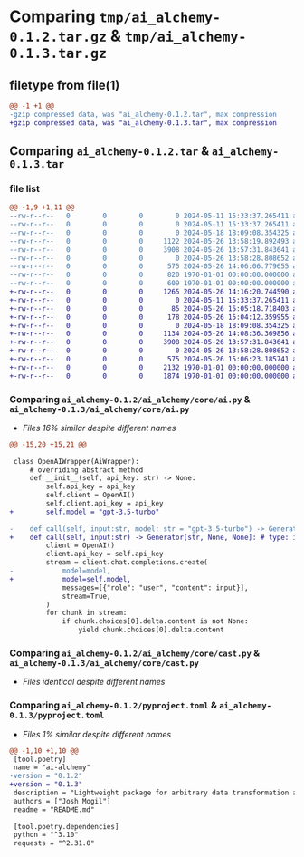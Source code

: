 # Comparing `tmp/ai_alchemy-0.1.2.tar.gz` & `tmp/ai_alchemy-0.1.3.tar.gz`

## filetype from file(1)

```diff
@@ -1 +1 @@
-gzip compressed data, was "ai_alchemy-0.1.2.tar", max compression
+gzip compressed data, was "ai_alchemy-0.1.3.tar", max compression
```

## Comparing `ai_alchemy-0.1.2.tar` & `ai_alchemy-0.1.3.tar`

### file list

```diff
@@ -1,9 +1,11 @@
--rw-r--r--   0        0        0        0 2024-05-11 15:33:37.265411 ai_alchemy-0.1.2/README.md
--rw-r--r--   0        0        0        0 2024-05-11 15:33:37.265411 ai_alchemy-0.1.2/ai_alchemy/__init__.py
--rw-r--r--   0        0        0        0 2024-05-18 18:09:08.354325 ai_alchemy-0.1.2/ai_alchemy/core/__init__.py
--rw-r--r--   0        0        0     1122 2024-05-26 13:58:19.892493 ai_alchemy-0.1.2/ai_alchemy/core/ai.py
--rw-r--r--   0        0        0     3908 2024-05-26 13:57:31.843641 ai_alchemy-0.1.2/ai_alchemy/core/cast.py
--rw-r--r--   0        0        0        0 2024-05-26 13:58:28.808652 ai_alchemy-0.1.2/ai_alchemy/server.py
--rw-r--r--   0        0        0      575 2024-05-26 14:06:06.779655 ai_alchemy-0.1.2/pyproject.toml
--rw-r--r--   0        0        0      820 1970-01-01 00:00:00.000000 ai_alchemy-0.1.2/setup.py
--rw-r--r--   0        0        0      609 1970-01-01 00:00:00.000000 ai_alchemy-0.1.2/PKG-INFO
+-rw-r--r--   0        0        0     1265 2024-05-26 14:16:20.744590 ai_alchemy-0.1.3/README.md
+-rw-r--r--   0        0        0        0 2024-05-11 15:33:37.265411 ai_alchemy-0.1.3/ai_alchemy/__init__.py
+-rw-r--r--   0        0        0       85 2024-05-26 15:05:18.718403 ai_alchemy-0.1.3/ai_alchemy/ai.py
+-rw-r--r--   0        0        0      178 2024-05-26 15:04:12.359955 ai_alchemy-0.1.3/ai_alchemy/cast.py
+-rw-r--r--   0        0        0        0 2024-05-18 18:09:08.354325 ai_alchemy-0.1.3/ai_alchemy/core/__init__.py
+-rw-r--r--   0        0        0     1134 2024-05-26 14:08:36.369856 ai_alchemy-0.1.3/ai_alchemy/core/ai.py
+-rw-r--r--   0        0        0     3908 2024-05-26 13:57:31.843641 ai_alchemy-0.1.3/ai_alchemy/core/cast.py
+-rw-r--r--   0        0        0        0 2024-05-26 13:58:28.808652 ai_alchemy-0.1.3/ai_alchemy/server.py
+-rw-r--r--   0        0        0      575 2024-05-26 15:06:23.185741 ai_alchemy-0.1.3/pyproject.toml
+-rw-r--r--   0        0        0     2132 1970-01-01 00:00:00.000000 ai_alchemy-0.1.3/setup.py
+-rw-r--r--   0        0        0     1874 1970-01-01 00:00:00.000000 ai_alchemy-0.1.3/PKG-INFO
```

### Comparing `ai_alchemy-0.1.2/ai_alchemy/core/ai.py` & `ai_alchemy-0.1.3/ai_alchemy/core/ai.py`

 * *Files 16% similar despite different names*

```diff
@@ -15,20 +15,21 @@
 
 class OpenAIWrapper(AiWrapper):
     # overriding abstract method
     def __init__(self, api_key: str) -> None:
         self.api_key = api_key
         self.client = OpenAI()
         self.client.api_key = api_key
+        self.model = "gpt-3.5-turbo"
 
-    def call(self, input:str, model: str = "gpt-3.5-turbo") -> Generator[str, None, None]: # type: ignore
+    def call(self, input:str) -> Generator[str, None, None]: # type: ignore
         client = OpenAI()
         client.api_key = self.api_key
         stream = client.chat.completions.create(
-            model=model,
+            model=self.model,
             messages=[{"role": "user", "content": input}],
             stream=True,
         )
         for chunk in stream:
             if chunk.choices[0].delta.content is not None:
                 yield chunk.choices[0].delta.content
```

### Comparing `ai_alchemy-0.1.2/ai_alchemy/core/cast.py` & `ai_alchemy-0.1.3/ai_alchemy/core/cast.py`

 * *Files identical despite different names*

### Comparing `ai_alchemy-0.1.2/pyproject.toml` & `ai_alchemy-0.1.3/pyproject.toml`

 * *Files 1% similar despite different names*

```diff
@@ -1,10 +1,10 @@
 [tool.poetry]
 name = "ai-alchemy"
-version = "0.1.2"
+version = "0.1.3"
 description = "Lightweight package for arbitrary data transformation and validation using AI models and first class python libraries like Pandas and Pydantic."
 authors = ["Josh Mogil"]
 readme = "README.md"
 
 [tool.poetry.dependencies]
 python = "^3.10"
 requests = "^2.31.0"
```

